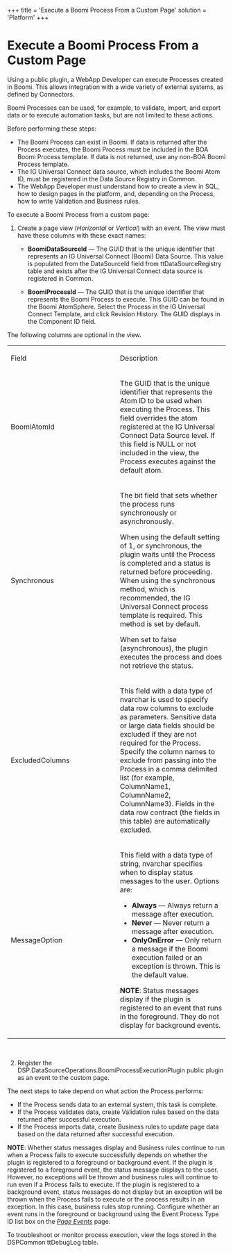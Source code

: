 +++
title = 'Execute a Boomi Process From a Custom Page'
solution = 'Platform'
+++

# Execute a Boomi Process From a Custom Page

Using a public plugin, a WebApp Developer can execute Processes created
in Boomi. This allows integration with a wide variety of external
systems, as defined by Connectors.

Boomi Processes can be used, for example, to validate, import, and
export data or to execute automation tasks, but are not limited to these
actions.

Before performing these steps:

  - The Boomi Process can exist in Boomi. If data is returned after the
    Process executes, the Boomi Process must be included in the BOA
    Boomi Process template. If data is not returned, use any non-BOA
    Boomi Process template.
  - The IG Universal Connect data source, which includes the Boomi Atom
    ID, must be registered in the Data Source Registry in Common.
  - The WebApp Developer must understand how to create a view in SQL,
    how to design pages in the platform, and, depending on the Process,
    how to write Validation and Business rules.

To execute a Boomi Process from a custom page:

1.  Create a page view (*Horizontal* or *Vertical*) with an event. The
    view must have these columns with these exact names:
    
      - **BoomiDataSourceId** — The GUID that is the unique identifier
        that represents an IG Universal Connect (Boomi) Data Source.
        This value is populated from the DataSourceId field from
        ttDataSourceRegistry table and exists after the IG Universal
        Connect data source is registered in Common.
    
      - **BoomiProcessId** — The GUID that is the unique identifier that
        represents the Boomi Process to execute. This GUID can be found
        in the Boomi AtomSphere. Select the Process in the IG Universal
        Connect Template, and click Revision History. The GUID displays
        in the Component ID field.

The following columns are optional in the view.

<table>
<colgroup>
<col style="width: 50%" />
<col style="width: 50%" />
</colgroup>
<tbody>
<tr class="odd">
<td><p>Field</p></td>
<td><p>Description</p></td>
</tr>
<tr class="even">
<td><p>BoomiAtomId </p></td>
<td><p>The GUID that is the unique identifier that represents the Atom ID to be used when executing the Process. This field overrides the atom registered at the IG Universal Connect Data Source level. If this field is NULL or not included in the view, the Process executes against the default atom.</p></td>
</tr>
<tr class="odd">
<td><p>Synchronous </p></td>
<td><p>The bit field that sets whether the process runs synchronously or asynchronously.</p>
<p>When using the default setting of 1, or synchronous, the plugin waits until the Process is completed and a status is returned before proceeding. When using the synchronous method, which is recommended, the IG Universal Connect process template is required. This method is set by default.</p>
<p>When set to false (asynchronous), the plugin executes the process and does not retrieve the status.</p></td>
</tr>
<tr class="even">
<td><p>ExcludedColumns</p></td>
<td><p>This field with a data type of nvarchar is used to specify data row columns to exclude as parameters. Sensitive data or large data fields should be excluded if they are not required for the Process. Specify the column names to exclude from passing into the Process in a comma delimited list (for example, ColumnName1, ColumnName2, ColumnName3). Fields in the data row contract (the fields in this table) are automatically excluded.</p></td>
</tr>
<tr class="odd">
<td><p>MessageOption </p></td>
<td><p>This field with a data type of string, nvarchar specifies when to display status messages to the user. Options are:</p>
<ul>
<li><strong>Always</strong> — Always return a message after execution. </li>
<li><strong>Never</strong> — Never return a message after execution. </li>
<li><strong>OnlyOnError</strong> — Only return a message if the Boomi execution failed or an exception is thrown. This is the default value.</li>
</ul>
<p><strong>NOTE</strong>: Status messages display if the plugin is registered to an event that runs in the foreground. They do not display for background events.</p></td>
</tr>
</tbody>
</table>

 

2.  Register the  
    DSP.DataSourceOperations.BoomiProcessExecutionPlugin public plugin
    as an event to the custom page.

The next steps to take depend on what action the Process performs:

  - If the Process sends data to an external system, this task is
    complete.
  - If the Process validates data, create Validation rules based on the
    data returned after successful execution.
  - If the Process imports data, create Business rules to update page
    data based on the data returned after successful execution.

**NOTE**: Whether status messages display and Business rules continue to
run when a Process fails to execute successfully depends on whether the
plugin is registered to a foreground or background event. If the plugin
is registered to a foreground event, the status message displays to the
user. However, no exceptions will be thrown and business rules will
continue to run even if a Process fails to execute. If the plugin is
registered to a background event, status messages do not display but an
exception will be thrown when the Process fails to execute or the
process results in an exception. In this case, business rules stop
running. Configure whether an event runs in the foreground or background
using the Event Process Type ID list box on the *[Page
Events](../Sys_Admin/Page_Desc/Page_Events_H.htm)* page.

To troubleshoot or monitor process execution, view the logs stored in
the DSPCommon ttDebugLog table.
